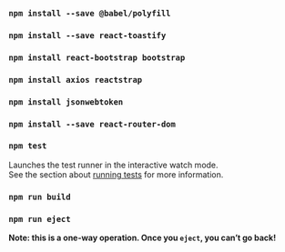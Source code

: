 ### `npm install --save @babel/polyfill`

### `npm install --save react-toastify`

### `npm install react-bootstrap bootstrap`

### `npm install axios reactstrap`

### `npm install jsonwebtoken`

### `npm install --save react-router-dom`

### `npm test`

Launches the test runner in the interactive watch mode.\
See the section about [running tests](https://facebook.github.io/create-react-app/docs/running-tests) for more information.

### `npm run build`

### `npm run eject`

**Note: this is a one-way operation. Once you `eject`, you can’t go back!**
